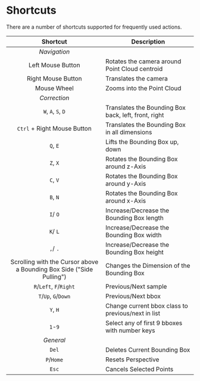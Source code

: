# Shortcuts

There are a number of shortcuts supported for frequently used actions.

|                               Shortcut                               | Description                                          |
| :------------------------------------------------------------------: | ---------------------------------------------------- |
|                             *Navigation*                             |                                                      |
|                          Left Mouse Button                           | Rotates the camera around Point Cloud centroid       |
|                          Right Mouse Button                          | Translates the camera                                |
|                             Mouse Wheel                              | Zooms into the Point Cloud                           |
|                             *Correction*                             |                                                      |
|                          `W`, `A`, `S`, `D`                          | Translates the Bounding Box back, left, front, right |
|                     `Ctrl` + Right Mouse Button                      | Translates the Bounding Box in all dimensions        |
|                               `Q`, `E`                               | Lifts the Bounding Box up, down                      |
|                               `Z`, `X`                               | Rotates the Bounding Box around z-Axis               |
|                               `C`, `V`                               | Rotates the Bounding Box around y-Axis               |
|                               `B`, `N`                               | Rotates the Bounding Box around x-Axis               |
|                               `I`/ `O`                               | Increase/Decrease the Bounding Box length            |
|                               `K`/ `L`                               | Increase/Decrease the Bounding Box width             |
|                               `,`/ `.`                               | Increase/Decrease the Bounding Box height            |
| Scrolling with the Cursor above a Bounding Box Side ("Side Pulling") | Changes the Dimension of the Bounding Box            |
|                         `R`/`Left`, `F`/`Right`                      | Previous/Next sample                                 |
|                           `T`/`Up`, `G`/`Down`                       | Previous/Next bbox                                   |
|                             `Y`, `H`                                 | Change current bbox class to previous/next in list   |
|                                `1`-`9`                               | Select any of first 9 bboxes with number keys        |
|                              *General*                               |                                                      |
|                                `Del`                                 | Deletes Current Bounding Box                         |
|                              `P`/`Home`                              | Resets Perspective                                   |
|                                `Esc`                                 | Cancels Selected Points                              |

